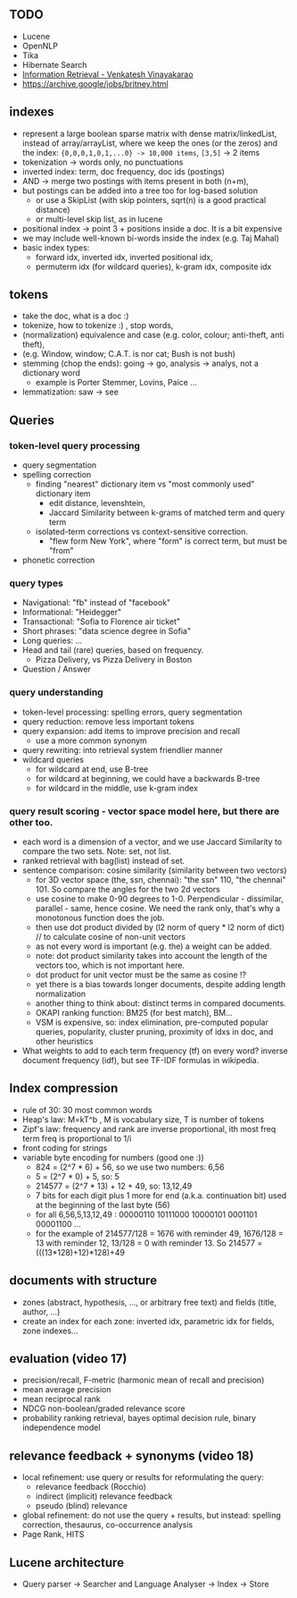 ## TODO
* Lucene
* OpenNLP
* Tika
* Hibernate Search
* [Information Retrieval - Venkatesh Vinayakarao](https://youtube.com/playlist?list=PLg38siQiGwWHdLUMo_UIPlYTh5cxTWRSB)
* https://archive.google/jobs/britney.html

## indexes
* represent a large boolean sparse matrix with dense matrix/linkedList, instead of array/arrayList, where we keep the ones (or the zeros) and the index: `{0,0,0,1,0,1,...0} -> 10,000 items`, `[3,5]` -> 2 items
* tokenization -> words only, no punctuations
* inverted index: term, doc frequency, doc ids (postings)
* AND -> merge two postings with items present in both (n+m),
* but postings can be added into a tree too for log-based solution
  * or use a SkipList (with skip pointers, sqrt(n) is a good practical distance)
  * or multi-level skip list, as in lucene
*  positional index -> point 3 + positions inside a doc. It is a bit expensive
* we may include well-known bi-words inside the index (e.g. Taj Mahal)
* basic index types:
  * forward idx, inverted idx, inverted positional idx,
  * permuterm idx (for wildcard queries), k-gram idx, composite idx

## tokens
* take the doc, what is a doc :)
* tokenize, how to tokenize :) , stop words,
* (normalization) equivalence and case (e.g. color, colour; anti-theft, anti theft),
* (e.g. Window, window; C.A.T. is nor cat; Bush is not bush)
* stemming (chop the ends): going -> go, analysis -> analys, not a dictionary word
  * example is Porter Stemmer, Lovins, Paice ...
* lemmatization: saw -> see

## Queries

### token-level query processing
* query segmentation
* spelling correction
  * finding "nearest" dictionary item vs "most commonly used" dictionary item
    * edit distance, levenshtein,
    * Jaccard Similarity between k-grams of matched term and query term
  * isolated-term corrections vs context-sensitive correction.
    * "flew form New York", where "form" is correct term, but must be "from"
* phonetic correction

### query types
* Navigational: "fb" instead of "facebook"
* Informational: "Heidegger"
* Transactional: "Sofia to Florence air ticket"
* Short phrases: "data science degree in Sofia"
* Long queries: ...
* Head and tail (rare) queries, based on frequency.
  * Pizza Delivery, vs Pizza Delivery in Boston
* Question / Answer

### query understanding
* token-level processing: spelling errors, query segmentation
* query reduction: remove less important tokens
* query expansion: add items to improve precision and recall
  * use a more common synonym
* query rewriting: into retrieval system friendlier manner
* wildcard queries
  * for wildcard at end, use B-tree
  * for wildcard at beginning, we could have a backwards B-tree
  * for wildcard in the middle, use k-gram index

### query result scoring - vector space model here, but there are other too.
* each word is a dimension of a vector, and we use Jaccard Similarity to compare the two sets. Note: set, not list.
* ranked retrieval with bag(list) instead of set.
* sentence comparison: cosine similarity (similarity between two vectors)
  * for 3D vector space (the, ssn, chennai): "the ssn" 110, "the chennai" 101. So compare the angles for the two 2d vectors
  * use cosine to make 0-90 degrees to 1-0. Perpendicular - dissimilar, parallel - same, hence cosine. We need the rank only, that's why a monotonous function does the job.
  * then use dot product divided by (l2 norm of query * l2 norm of dict) // to calculate cosine of non-unit vectors
  * as not every word is important (e.g. the) a weight can be added.
  * note: dot product similarity takes into account the length of the vectors too, which is not important here.
  * dot product for unit vector must be the same as cosine !?
  * yet there is a bias towards longer documents, despite adding length normalization
  * another thing to think about: distinct terms in compared documents.
  * OKAPI ranking function: BM25 (for best match), BM...
  * VSM is expensive, so: index elimination, pre-computed popular queries, popularity, cluster pruning, proximity of idxs in doc, and other heuristics
* What weights to add to each term frequency (tf) on every word? inverse document frequency (idf), but see TF-IDF formulas in wikipedia.

## Index compression
* rule of 30: 30 most common words
* Heap's law: M=kT^b , M is vocabulary size, T is number of tokens
* Zipf's law: frequency and rank are inverse proportional, ith most freq term freq is proportional to 1/i
* front coding for strings
* variable byte encoding for numbers (good one :))
  * 824 = (2^7 * 6) + 56, so we use two numbers: 6,56
  * 5 = (2^7 * 0) + 5, so: 5
  * 214577 = (2^7 * 13) + 12 + 49, so: 13,12,49
  * 7 bits for each digit plus 1 more for end (a.k.a. continuation bit) used at the beginning of the last byte (56)
  * for all 6,56,5,13,12,49 : 00000110 10111000 10000101 0001101 00001100 ...
  * for the example of 214577/128 = 1676 with reminder 49, 1676/128 = 13 with reminder 12, 13/128 = 0 with reminder 13. So 214577 = (((13*128)+12)*128)+49

## documents with structure
* zones (abstract, hypothesis, ..., or arbitrary free text) and fields (title, author, ...)
* create an index for each zone: inverted idx, parametric idx for fields, zone indexes...

## evaluation (video 17)
* precision/recall, F-metric (harmonic mean of recall and precision)
* mean average precision
* mean reciprocal rank
* NDCG non-boolean/graded relevance score
* probability ranking retrieval, bayes optimal decision rule, binary independence model

## relevance feedback + synonyms (video 18)
* local refinement: use query or results for reformulating the query: 
  * relevance feedback (Rocchio)
  * indirect (implicit) relevance feedback
  * pseudo (blind) relevance
* global refinement: do not use the query + results, but instead: spelling correction, thesaurus, co-occurrence analysis
* Page Rank, HITS

## Lucene architecture
* Query parser -> Searcher and Language Analyser -> Index -> Store